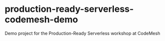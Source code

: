 # production-ready-serverless-codemesh-demo
Demo project for the Production-Ready Serverless workshop at CodeMesh
